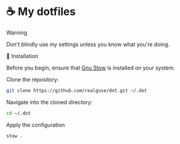 # ☕ My dotfiles

> [!WARNING]
> Don't blindly use my settings unless you know what you're doing.

🚀 Installation

Before you begin, ensure that [Gnu Stow](https://www.gnu.org/software/stow/) is installed on your system.

Clone the repository:

```sh
git clone https://github.com/realguse/dot.git ~/.dot
```

Navigate into the cloned directory:

```sh
cd ~/.dot
```

Apply the configuration

```sh
stow .
```
